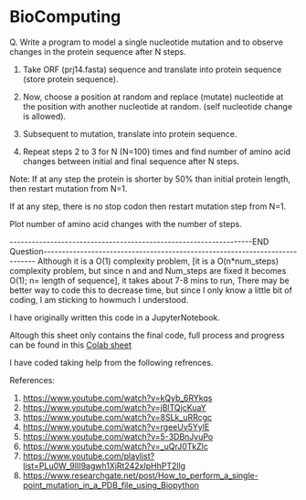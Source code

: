 # BioComputing
Q. Write a program to model a single nucleotide mutation and to observe changes in the protein sequence after N steps. 

1. Take ORF (prj14.fasta) sequence and translate into protein sequence
(store protein sequence).


2. Now, choose a position at random and replace (mutate) nucleotide at the
position with another nucleotide at random. (self nucleotide change is
allowed).


3. Subsequent to mutation, translate into protein sequence.


4. Repeat steps 2 to 3 for N (N=100) times and find number of amino acid
changes between initial and final sequence after N steps.


Note: If at any step the protein is shorter by 50% than initial protein length,
then restart mutation from N=1. 

If at any step, there is no stop codon then restart mutation step from N=1.

Plot number of amino acid changes with the number of steps.

------------------------------------------------------------------END Question----------------------------------------------------------------------------
Although it is a O(1) complexity problem, [it is a O(n*num_steps) complexity problem, but since n and and Num_steps are fixed it becomes O(1); n= length of sequence], it takes about 7-8 mins to run, There may be better way to code this to decrease time, but since I only know a little bit of coding, I am sticking to howmuch I understood.

I have originally written this code in a JupyterNotebook.

Altough this sheet only contains the final code, full process and progress can be found in this [Colab sheet](https://colab.research.google.com/drive/1zs3112tGsHNnB1fYUqicYc80uHesvAcJ?usp=sharing)

I have coded taking help from the following refrences.

References:


1.   https://www.youtube.com/watch?v=kQyb_6RYkqs
2.   https://www.youtube.com/watch?v=jBlTQjcKuaY
3.   https://www.youtube.com/watch?v=8SLk_uRRcgc
4.   https://www.youtube.com/watch?v=rgeeUv5YylE
5.   https://www.youtube.com/watch?v=5-3DBnJyuPo
6.   https://www.youtube.com/watch?v=_uQrJ0TkZlc
7.   https://www.youtube.com/playlist?list=PLu0W_9lII9agwh1XjRt242xIpHhPT2llg
8.   https://www.researchgate.net/post/How_to_perform_a_single-point_mutation_in_a_PDB_file_using_Biopython


